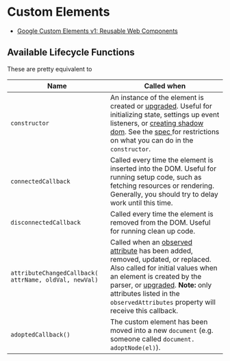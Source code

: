 # Custom Elements

* [Google Custom Elements v1: Reusable Web Components](https://developers.google.com/web/fundamentals/web-components/customelements)

## Available Lifecycle Functions

These are pretty equivalent to 

<div class="devsite-table-wrapper"><table>
  <thead>
    <tr>
      <th>Name</th>
      <th>Called when</th>
    </tr>
  </thead>
  <tbody>
    <tr>
      <td><code><span>constructor</span></code></td>
      <td>An instance of the element is
        created or <a href="#upgrades">upgraded</a>. Useful for initializing
        state, settings up event listeners, or
        <a href="#shadowdom">creating shadow dom</a>.
        See the
        <a href="https://html.spec.whatwg.org/multipage/scripting.html#custom-element-conformance">
        spec
        </a>
        for restrictions on what you can do in the <code><span>constructor</span></code>.
      </td>
    </tr>
    <tr>
      <td><code><span>connectedCallback</span></code></td>
      <td>Called every time the
        element is inserted into the DOM. Useful for running setup code, such as
        fetching resources or rendering. Generally, you should try to delay work
        until this time.
      </td>
    </tr>
    <tr>
      <td><code><span>disconnectedCallback</span></code></td>
      <td>Called every time the element is removed from the DOM. Useful for
        running clean up code.
      </td>
    </tr>
    <tr>
      <td><code><span>attributeChangedCallback(<wbr>attrName,<wbr> oldVal,<wbr> newVal)</span></code></td>
      <td>Called when an <a href="#attrchanges">observed attribute</a> has been
        added, removed, updated, or replaced. Also called for initial values
        when an element is created by the parser, or
        <a href="#upgrades">upgraded</a>. <b>Note:</b> only
        attributes listed in the <code><span>observedAttributes</span></code> property will
        receive this callback.
      </td>
    </tr>
    <tr>
      <td><code><span>adoptedCallback()</span></code></td>
      <td>The
        custom element has been moved into a new <code><span>document</span></code> (e.g.
        someone called <code><span>document.<wbr>adoptNode(<wbr>el)</span></code>).
      </td>
    </tr>
  </tbody>
</table></div>